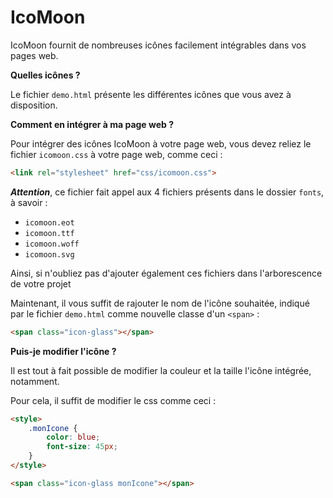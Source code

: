 # IcoMoon



IcoMoon fournit de nombreuses icônes facilement intégrables dans vos pages web.



**Quelles icônes ?**

Le fichier `demo.html` présente les différentes icônes que vous avez à disposition.  



**Comment en intégrer à ma page web ?**

Pour intégrer des icônes IcoMoon à votre page web, vous devez reliez le fichier `icomoon.css` à votre page web, comme ceci :

```html
<link rel="stylesheet" href="css/icomoon.css">
```



***Attention***, ce fichier fait appel aux 4 fichiers présents dans le dossier `fonts`, à savoir :

* `icomoon.eot`
* `icomoon.ttf`
* `icomoon.woff`
* `icomoon.svg`

Ainsi, si n'oubliez pas d'ajouter également ces fichiers dans l'arborescence de votre projet



Maintenant, il vous suffit de rajouter le nom de l'icône souhaitée, indiqué par le fichier `demo.html` comme nouvelle classe d'un `<span>` : 

```html
<span class="icon-glass"></span>
```



**Puis-je modifier l'icône ?**

Il est tout à fait possible de modifier la couleur et la taille l'icône intégrée, notamment.

Pour cela, il suffit de modifier le css comme ceci :

```html
<style>
    .monIcone {
        color: blue;
        font-size: 45px;
    }
</style>

<span class="icon-glass monIcone"></span>
```

